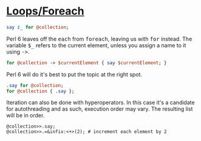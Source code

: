 [1]: http://rosettacode.org/wiki/Loops/Foreach

# [Loops/Foreach][1]

```perl
say $_ for @collection;
```


Perl 6 leaves off the <tt>each</tt> from <tt>foreach</tt>, leaving us with <tt>for</tt> instead. The variable <tt>$\_</tt> refers to the current element, unless you assign a name to it using <tt>-&gt;</tt>.

```perl
for @collection -> $currentElement { say $currentElement; }
```


Perl 6 will do it's best to put the topic at the right spot.

```perl
.say for @collection;
for @collection { .say };
```


Iteration can also be done with hyperoperators. In this case it's a candidate for autothreading and as such, execution order may vary. The resulting list will be in order.

```text
@collection>>.say;
@collection>>.=&infix:<+>(2); # increment each element by 2
```